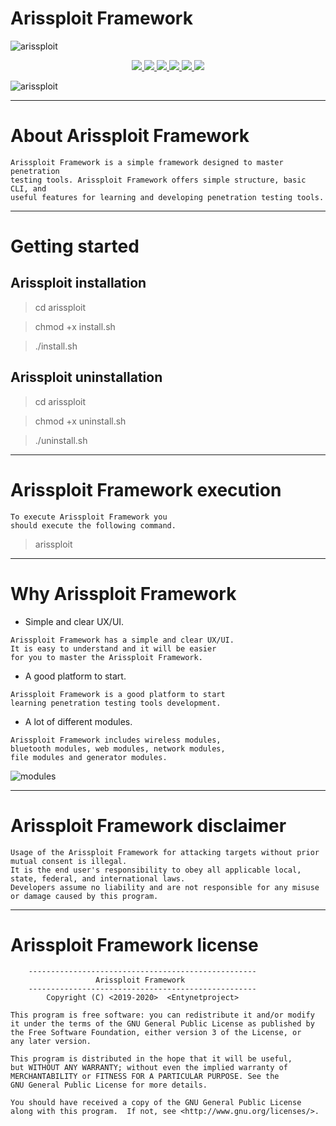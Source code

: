 # Arissploit Framework

![arissploit](https://user-images.githubusercontent.com/54115104/74149408-bce0da00-4c18-11ea-9bc5-ddfb0eca414c.jpeg)

<p align="center">
  <a href="http://entynetproject.simplesite.com/">
    <img src="https://img.shields.io/badge/entynetproject-Ivan%20Nikolsky-blue.svg">
  </a> 
  <a href="https://github.com/entynetproject/arissploit/releases">
    <img src="https://img.shields.io/github/release/entynetproject/arissploit.svg">
  </a>
  <a href="https://wikipedia.org/wiki/Python_(programming_language)">
    <img src="https://img.shields.io/badge/language-python-blue.svg">
 </a>
  <a href="https://github.com/entynetproject/arissploit/issues?q=is%3Aissue+is%3Aclosed">
      <img src="https://img.shields.io/github/issues/entynetproject/arissploit.svg">
  </a>
  <a href="https://github.com/entynetproject/arissploit/wiki">
      <img src="https://img.shields.io/badge/wiki%20-arissploit-lightgrey.svg">
 </a>
  <a href="https://twitter.com/entynetproject">
    <img src="https://img.shields.io/badge/twitter-entynetproject-blue.svg">
 </a>
</p>

![arissploit](https://user-images.githubusercontent.com/54115104/75925584-fb655f80-5e79-11ea-809b-6f8c0f470683.png)

***

# About Arissploit Framework

```
Arissploit Framework is a simple framework designed to master penetration 
testing tools. Arissploit Framework offers simple structure, basic CLI, and 
useful features for learning and developing penetration testing tools.
```

***

# Getting started

## Arissploit installation

> cd arissploit

> chmod +x install.sh

> ./install.sh

## Arissploit uninstallation

> cd arissploit

> chmod +x uninstall.sh

> ./uninstall.sh

***

# Arissploit Framework execution

```
To execute Arissploit Framework you 
should execute the following command.
```

> arissploit

***

# Why Arissploit Framework

 * Simple and clear UX/UI.
```
Arissploit Framework has a simple and clear UX/UI. 
It is easy to understand and it will be easier 
for you to master the Arissploit Framework.
```  
 * A good platform to start.
```
Arissploit Framework is a good platform to start 
learning penetration testing tools development.
```   
 * A lot of different modules.
```
Arissploit Framework includes wireless modules,
bluetooth modules, web modules, network modules, 
file modules and generator modules.
```
 
![modules](https://user-images.githubusercontent.com/54115104/75925587-fc968c80-5e79-11ea-9bd9-7050d89a8174.png)

***
    
# Arissploit Framework disclaimer

```
Usage of the Arissploit Framework for attacking targets without prior mutual consent is illegal.
It is the end user's responsibility to obey all applicable local, state, federal, and international laws.
Developers assume no liability and are not responsible for any misuse or damage caused by this program.
```

***
    
# Arissploit Framework license

```
    ---------------------------------------------------
                   Arissploit Framework                
    ---------------------------------------------------
        Copyright (C) <2019-2020>  <Entynetproject>

This program is free software: you can redistribute it and/or modify
it under the terms of the GNU General Public License as published by
the Free Software Foundation, either version 3 of the License, or
any later version.

This program is distributed in the hope that it will be useful,
but WITHOUT ANY WARRANTY; without even the implied warranty of
MERCHANTABILITY or FITNESS FOR A PARTICULAR PURPOSE. See the
GNU General Public License for more details.

You should have received a copy of the GNU General Public License
along with this program.  If not, see <http://www.gnu.org/licenses/>.
```
